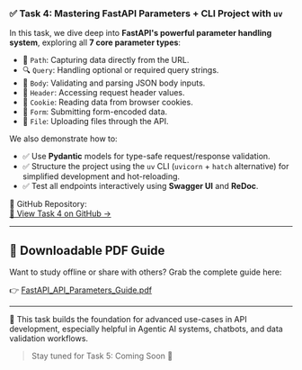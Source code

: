 ### ✅ Task 4: Mastering FastAPI Parameters + CLI Project with `uv`

In this task, we dive deep into **FastAPI's powerful parameter handling system**, exploring all **7 core parameter types**:

- 📌 `Path`: Capturing data directly from the URL.
- 🔍 `Query`: Handling optional or required query strings.
- 🧾 `Body`: Validating and parsing JSON body inputs.
- 🧠 `Header`: Accessing request header values.
- 🍪 `Cookie`: Reading data from browser cookies.
- 📝 `Form`: Submitting form-encoded data.
- 📂 `File`: Uploading files through the API.

We also demonstrate how to:

- ✅ Use **Pydantic** models for type-safe request/response validation.
- ✅ Structure the project using the `uv` CLI (`uvicorn` + `hatch` alternative) for simplified development and hot-reloading.
- ✅ Test all endpoints interactively using **Swagger UI** and **ReDoc**.

📁 GitHub Repository:  
[🔗 View Task 4 on GitHub →](https://github.com/muhammadmubashir72/GIAIC-Q4-Learning-FastAPI/tree/master/Task_4_API_Parameters)

---

## 📘 Downloadable PDF Guide

Want to study offline or share with others? Grab the complete guide here:

👉 [FastAPI_API_Parameters_Guide.pdf](https://github.com/muhammadmubashir72/GIAIC-Q4-Learning-FastAPI/raw/master/Task_4_API_Parameters/FastAPI_Parameters_Complete_Guide.pdf)

---

🎯 This task builds the foundation for advanced use-cases in API development, especially helpful in Agentic AI systems, chatbots, and data validation workflows.

> Stay tuned for Task 5: Coming Soon 🚀
